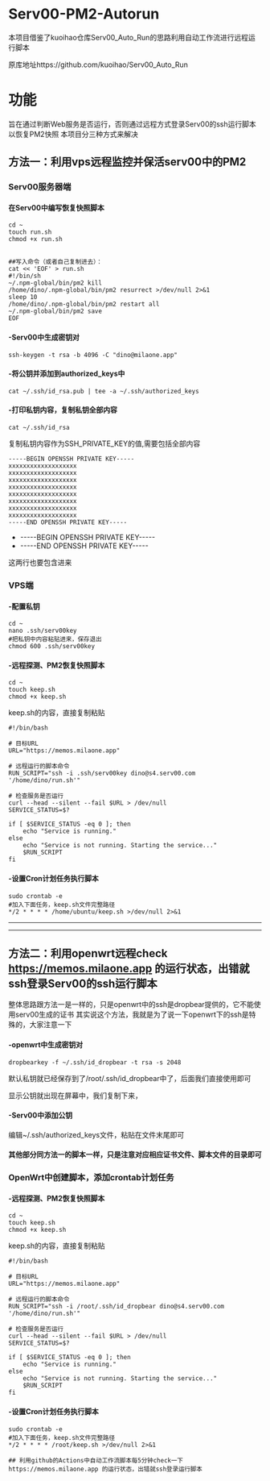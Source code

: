 # Serv00-PM2-Autorun

本项目借鉴了kuoihao仓库Serv00_Auto_Run的思路利用自动工作流进行远程运行脚本

原库地址https://github.com/kuoihao/Serv00_Auto_Run


# 功能
旨在通过判断Web服务是否运行，否则通过远程方式登录Serv00的ssh运行脚本以恢复PM2快照 
本项目分三种方式来解决

## 方法一：利用vps远程监控并保活serv00中的PM2

### Serv00服务器端
#### 在Serv00中编写恢复快照脚本
```
cd ~
touch run.sh
chmod +x run.sh


##写入命令（或者自己复制进去）：
cat << 'EOF' > run.sh
#!/bin/sh
~/.npm-global/bin/pm2 kill
/home/dino/.npm-global/bin/pm2 resurrect >/dev/null 2>&1
sleep 10
/home/dino/.npm-global/bin/pm2 restart all
~/.npm-global/bin/pm2 save
EOF
```
#### -Serv00中生成密钥对
```
ssh-keygen -t rsa -b 4096 -C "dino@milaone.app"
```
#### -将公钥并添加到authorized_keys中
    
```
cat ~/.ssh/id_rsa.pub | tee -a ~/.ssh/authorized_keys
```
#### -打印私钥内容，复制私钥全部内容
```
cat ~/.ssh/id_rsa
```
复制私钥内容作为SSH_PRIVATE_KEY的值,需要包括全部内容
```
-----BEGIN OPENSSH PRIVATE KEY-----
xxxxxxxxxxxxxxxxxxx
xxxxxxxxxxxxxxxxxxx
xxxxxxxxxxxxxxxxxxx
xxxxxxxxxxxxxxxxxxx
xxxxxxxxxxxxxxxxxxx
xxxxxxxxxxxxxxxxxxx
xxxxxxxxxxxxxxxxxxx
xxxxxxxxxxxxxxxxxxx
-----END OPENSSH PRIVATE KEY-----
```

- -----BEGIN OPENSSH PRIVATE KEY-----
- -----END OPENSSH PRIVATE KEY-----

这两行也要包含进来
### VPS端
#### -配置私钥
```
cd ~
nano .ssh/serv00key
#把私钥中内容粘贴进来，保存退出
chmod 600 .ssh/serv00key
```
#### -远程探测、PM2恢复快照脚本

```
cd ~
touch keep.sh
chmod +x keep.sh

```

keep.sh的内容，直接复制粘贴
```
#!/bin/bash

# 目标URL
URL="https://memos.milaone.app"

# 远程运行的脚本命令
RUN_SCRIPT="ssh -i .ssh/serv00key dino@s4.serv00.com '/home/dino/run.sh'"

# 检查服务是否运行
curl --head --silent --fail $URL > /dev/null
SERVICE_STATUS=$?

if [ $SERVICE_STATUS -eq 0 ]; then
    echo "Service is running."
else
    echo "Service is not running. Starting the service..."
    $RUN_SCRIPT
fi

```
#### -设置Cron计划任务执行脚本
```
sudo crontab -e
#加入下面任务，keep.sh文件完整路径
*/2 * * * * /home/ubuntu/keep.sh >/dev/null 2>&1
```
---
---

## 方法二：利用openwrt远程check https://memos.milaone.app 的运行状态，出错就ssh登录Serv00的ssh运行脚本
整体思路跟方法一是一样的，只是openwrt中的ssh是dropbear提供的，它不能使用serv00生成的证书
其实说这个方法，我就是为了说一下openwrt下的ssh是特殊的，大家注意一下
#### -openwrt中生成密钥对
```
dropbearkey -f ~/.ssh/id_dropbear -t rsa -s 2048
```
默认私钥就已经保存到了/root/.ssh/id_dropbear中了，后面我们直接使用即可

显示公钥就出现在屏幕中，我们复制下来，

#### -Serv00中添加公钥
编辑~/.ssh/authorized_keys文件，粘贴在文件末尾即可

#### 其他部分同方法一的脚本一样，只是注意对应相应证书文件、脚本文件的目录即可
### OpenWrt中创建脚本，添加crontab计划任务
#### -远程探测、PM2恢复快照脚本

```
cd ~
touch keep.sh
chmod +x keep.sh

```

keep.sh的内容，直接复制粘贴
```
#!/bin/bash

# 目标URL
URL="https://memos.milaone.app"

# 远程运行的脚本命令
RUN_SCRIPT="ssh -i /root/.ssh/id_dropbear dino@s4.serv00.com '/home/dino/run.sh'"

# 检查服务是否运行
curl --head --silent --fail $URL > /dev/null
SERVICE_STATUS=$?

if [ $SERVICE_STATUS -eq 0 ]; then
    echo "Service is running."
else
    echo "Service is not running. Starting the service..."
    $RUN_SCRIPT
fi

```
#### -设置Cron计划任务执行脚本
```
sudo crontab -e
#加入下面任务，keep.sh文件完整路径
*/2 * * * * /root/keep.sh >/dev/null 2>&1

## 利用github的Actions中自动工作流脚本每5分钟check一下 https://memos.milaone.app 的运行状态，出错就ssh登录运行脚本